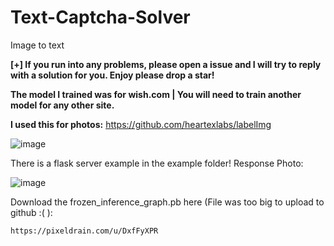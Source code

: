 # Text-Captcha-Solver
Image to text

**[+] If you run into any problems, please open a issue and I will try to reply with a solution for you. Enjoy please drop a star!**

**The model I trained was for wish.com | You will need to train another model for any other site.**

**I used this for photos:**
https://github.com/heartexlabs/labelImg

![image](https://user-images.githubusercontent.com/98126132/208988308-28f4522a-115b-4798-8900-c66ac20d6b44.png)

There is a flask server example in the example folder!
Response Photo:

![image](https://user-images.githubusercontent.com/98126132/209490026-6ec110ab-2831-4b1b-b449-b1a809193b25.png)



Download the frozen_inference_graph.pb here (File was too big to upload to github :( ):

```https://pixeldrain.com/u/DxfFyXPR```
